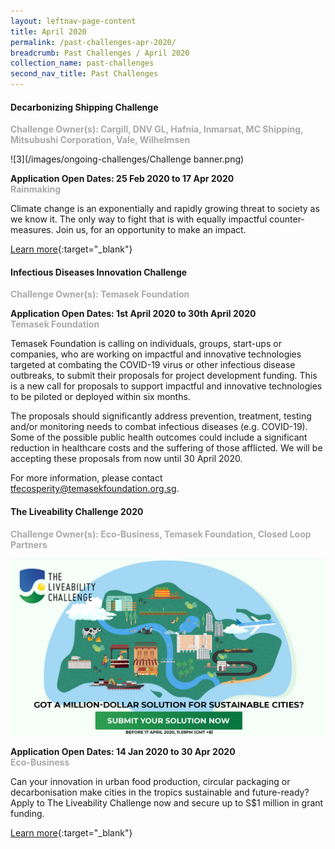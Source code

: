 ```yaml
---
layout: leftnav-page-content
title: April 2020
permalink: /past-challenges-apr-2020/
breadcrumb: Past Challenges / April 2020
collection_name: past-challenges
second_nav_title: Past Challenges
---
```

#### Decarbonizing Shipping Challenge 

<font color="#a9a9a9"><b>Challenge Owner(s): Cargill, DNV GL, Hafnia, Inmarsat, MC Shipping, Mitsubushi Corporation, Vale, Wilhelmsen</b></font>

![3](/images/ongoing-challenges/Challenge banner.png)

**Application Open Dates: 25 Feb 2020 to 17 Apr 2020**<br>
<font color=" #a9a9a9"><b>Rainmaking</b></font>

Climate change is an exponentially and rapidly growing threat to society as we know it. The only way to fight that is with equally impactful counter-measures. Join us, for an opportunity to make an impact.

[Learn more](https://decarb.tradewithimpact.com/){:target="_blank"}

#### Infectious Diseases Innovation Challenge

<font color="#a9a9a9"><b>Challenge Owner(s): Temasek Foundation </b></font>

**Application Open Dates: 1st April 2020 to 30th April 2020**<br>
<font color=" #a9a9a9"><b>Temasek Foundation</b></font>

Temasek Foundation is calling on individuals, groups, start-ups or companies, who are working on impactful and innovative technologies targeted at combating the COVID-19 virus or other infectious disease outbreaks, to submit their proposals for project development funding. This is a new call for proposals to support impactful and innovative technologies to be piloted or deployed within six months.
 
The proposals should significantly address prevention, treatment, testing and/or monitoring needs to combat infectious diseases (e.g. COVID-19). Some of the possible public health outcomes could include a significant reduction in healthcare costs and the suffering of those afflicted. We will be accepting these proposals from now until 30 April 2020.

For more information, please contact <tfecosperity@temasekfoundation.org.sg>.

#### The Liveability Challenge 2020<br>

<font color="#a9a9a9"><b>Challenge Owner(s): Eco-Business, Temasek Foundation, Closed Loop Partners</b></font>

![1](/images/TLC-2020-SocialMedia-1920x1080.jpg)

**Application Open Dates: 14 Jan 2020 to 30 Apr 2020**<br>
<font color="#a9a9a9"><b>Eco-Business</b></font>

Can your innovation in urban food production, circular packaging or decarbonisation make cities in the tropics sustainable and future-ready? Apply to The Liveability Challenge now and secure up to S$1 million in grant funding.

[Learn more](http://bit.ly/theliveabilitychallenge2020){:target="_blank"}
